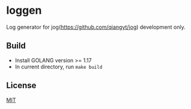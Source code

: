 # loggen

Log generator for jog(https://github.com/qiangyt/jog) development only.

## Build

   *  Install GOLANG version >= 1.17
   *  In current directory, run `make build`

## License

[MIT](/LICENSE)

